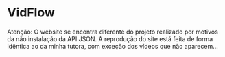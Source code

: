 # VidFlow

Atenção: O website se encontra diferente do projeto realizado por motivos da não instalação da API JSON. A reprodução do site está feita de forma idêntica ao da minha tutora, com exceção dos vídeos que não aparecem...
